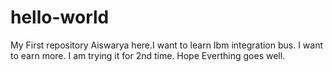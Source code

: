 # hello-world
My First repository
Aiswarya here.I want to learn Ibm integration bus.
I want to earn more.
I am trying it for 2nd time.
Hope Everthing goes well.
